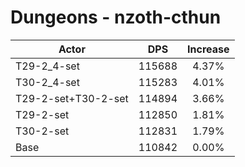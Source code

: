 # Dungeons - nzoth-cthun
| Actor | DPS | Increase |
|---|:---:|:---:|
|T29-2_4-set|115688|4.37%|
|T30-2_4-set|115283|4.01%|
|T29-2-set+T30-2-set|114894|3.66%|
|T29-2-set|112850|1.81%|
|T30-2-set|112831|1.79%|
|Base|110842|0.00%|
